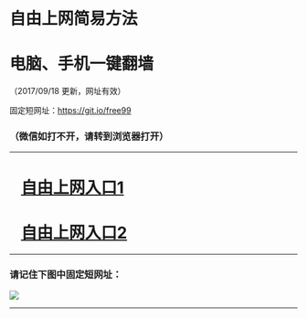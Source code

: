 ﻿# 自由上网简易方法

# 电脑、手机一键翻墙

（2017/09/18 更新，网址有效）

固定短网址：https://git.io/free99

### （微信如打不开，请转到浏览器打开）


***





# &nbsp;&nbsp; <a href="http://ft2105715448.fwq-tz1005.info/fwqtz01.html?t=091800125752 " target="_blank">自由上网入口1</a>
# &nbsp;&nbsp; <a href="http://ft2529714812.fwq-tz1006.info/fwqtz02.html?t=091800114405 " target="_blank">自由上网入口2</a>
***

### 请记住下图中固定短网址：

<img src="https://s3-us-west-2.amazonaws.com/fwq-1001/yjfq-20170905okok.png" /> 


***

